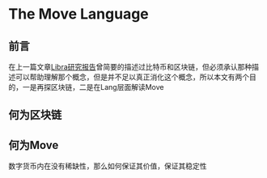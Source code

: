 # The Move Language



## 前言

在上一篇文章[Libra研究报告]()曾简要的描述过比特币和区块链，但必须承认那种描述可以帮助理解那个概念，但是并不足以真正消化这个概念，所以本文有两个目的，一是再探区块链，二是在Lang层面解读Move



## 何为区块链



## 何为Move









数字货币内在没有稀缺性，那么如何保证其价值，保证其稳定性














































